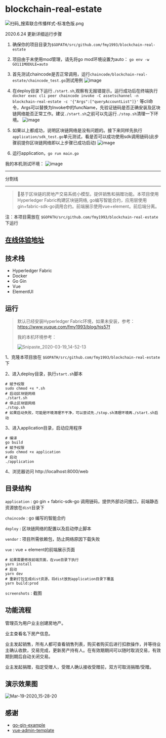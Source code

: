 # blockchain-real-estate

![扫码_搜索联合传播样式-标准色版.png](https://cdn.nlark.com/yuque/0/2021/png/1077776/1612960247290-a878d022-cdd1-4f8b-ad39-98bafbe48894.png#align=left&display=inline&height=624&margin=%5Bobject%20Object%5D&name=%E6%89%AB%E7%A0%81_%E6%90%9C%E7%B4%A2%E8%81%94%E5%90%88%E4%BC%A0%E6%92%AD%E6%A0%B7%E5%BC%8F-%E6%A0%87%E5%87%86%E8%89%B2%E7%89%88.png&originHeight=624&originWidth=2092&size=5221770&status=done&style=none&width=2092)


2020.6.24 更新详细运行步骤

1. 确保你的项目目录为`$GOPATH/src/github.com/fmy1993/blockchain-real-estate`
2. 项目由于未使用mod管理，请先将go mod环境设置为auto： `go env -w GO111MODULE=auto`
3. 首先测试chaincode是否正常调用，运行`chaincode/blockchain-real-estate/chaincode_test.go`测试用例
![image](https://user-images.githubusercontent.com/55381228/85498013-8200a100-b611-11ea-938f-9ac1d3ad5b89.png)

4. 在deploy目录下运行`./start.sh`,观察有无报错提示。运行成功后在终端执行`docker exec cli peer chaincode invoke -C assetschannel -n blockchain-real-estate -c '{"Args":["queryAccountList"]}'` 等cli命令，Args可以替换为Invoke中的funcName，先验证链码是否正确安装及区块链网络能否正常工作。建议`./start.sh`之前可以先运行`./stop.sh`清理一下环境。
![image](https://user-images.githubusercontent.com/55381228/85497727-0141a500-b611-11ea-8d10-deacb8bd627e.png)

5. 如果以上都成功，说明区块链网络是没有问题的。接下来同样先执行`application/sdk_test.go`单元测试，看是否可以成功使用sdk调用链码(此步骤前提你区块链网络即以上步骤已成功启动)
![image](https://user-images.githubusercontent.com/55381228/85497628-d7887e00-b610-11ea-9749-0006ad0df814.png)

6. 运行application，`go run main.go` 

我的本机测试环境：
![image](https://user-images.githubusercontent.com/55381228/85497883-4960c780-b611-11ea-93b0-4a2ec69b8142.png)

***
分割线
***

> 🚀基于区块链的房地产交易系统小模型。提供销售和捐赠功能。本项目使用Hyperledger Fabric构建区块链网络, go编写智能合约，应用层使用gin+fabric-sdk-go调用合约。前端展示使用vue+element。前后端分离。

注：本项目需放在 `$GOPATH/src/github.com/fmy1993/blockchain-real-estate` 下运行

## [在线体验地址](http://blockchain.fmy1993.com/web) 

## 技术栈

- Hyperledger Fabric
- Docker
- Go Gin
- Vue
- ElementUI

## 运行

> 默认已经安装Hyperledger Fabric环境，如果未安装，参考：https://www.yuque.com/fmy1993/blog/his57f
>
> 我的本机环境参考：
>
> ![Snipaste_2020-03-19_14-52-13](https://github.com/fmy1993/blockchain-real-estate/blob/master/screenshots/Snipaste_2020-03-19_14-52-13.png)



1、克隆本项目放在 `$GOPATH/src/github.com/fmy1993/blockchain-real-estate` 下

2、进入deploy目录，执行`start.sh`脚本

```shell
# 赋予权限
sudo chmod +x *.sh
# 启动区块链网络
./start.sh
# 停止区块链网络
./stop.sh
# 如果启动失败，可能是环境清理不干净，可以尝试先./stop.sh清理环境再./start.sh启动
```

3、进入application目录，启动应用程序

```shell
# 编译
go build
# 赋予权限
sudo chmod +x application
# 启动
./application
```

4、浏览器访问 http://localhost:8000/web

## 目录结构

`application` : go gin + fabric-sdk-go 调用链码，提供外部访问接口，前端静态资源放在`dist`目录下

`chaincode` : go 编写的智能合约

`deploy` : 区块链网络的配置以及启动停止脚本

`vendor` : 项目所需依赖包，防止网络原因下载失败

`vue` : vue + element的前端展示页面

```shell
# 如果需要修改前端页面，在vue目录下执行
yarn install
# 启动
yarn dev
# 重新打包生成dist资源，将dist放到application目录下覆盖
yarn build:prod
```

`screenshots` : 截图

## 功能流程

管理员为用户业主创建房地产。

业主查看名下房产信息。

业主发起销售，所有人都可查看销售列表，购买者购买后进行扣款操作，并等待业主确认收款，交易完成，更新房产持有人。在有效期期间可以随时取消交易，有效期到期后自动关闭交易。

业主发起捐赠，指定受赠人，受赠人确认接收受赠前，双方可取消捐赠/受赠。

## 演示效果图

![Mar-19-2020_15-28-20](https://github.com/fmy1993/blockchain-real-estate/blob/master/screenshots/Mar-19-2020_15-28-20.gif)

## 感谢

- [go-gin-example](https://github.com/eddycjy/go-gin-example)
- [vue-admin-template](https://github.com/PanJiaChen/vue-admin-template)

